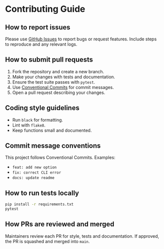 # Contributing Guide

## How to report issues

Please use [GitHub Issues](https://github.com/username/ai-readme-improver/issues) to report bugs or request features. Include steps to reproduce and any relevant logs.

## How to submit pull requests

1. Fork the repository and create a new branch.
2. Make your changes with tests and documentation.
3. Ensure the test suite passes with `pytest`.
4. Use [Conventional Commits](https://www.conventionalcommits.org/) for commit messages.
5. Open a pull request describing your changes.

## Coding style guidelines

- Run `black` for formatting.
- Lint with `flake8`.
- Keep functions small and documented.

## Commit message conventions

This project follows Conventional Commits. Examples:

- `feat: add new option`
- `fix: correct CLI error`
- `docs: update readme`

## How to run tests locally

```bash
pip install -r requirements.txt
pytest
```

## How PRs are reviewed and merged

Maintainers review each PR for style, tests and documentation. If approved, the PR is squashed and merged into `main`.
